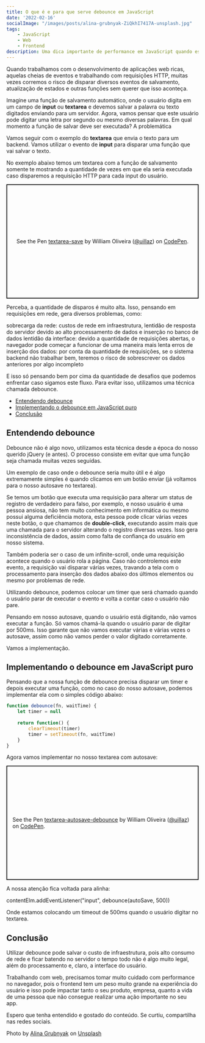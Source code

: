```yaml
---
title: O que é e para que serve debounce em JavaScript
date: '2022-02-16'
socialImage: "/images/posts/alina-grubnyak-ZiQkhI7417A-unsplash.jpg"
tags:
    - JavaScript
    - Web
    - Frontend
description: Uma dica importante de performance em JavaScript quando estamos trabalhando em aplicações web ricas ou as famosas SPAs. O debounce é muito útil e importante no universo JavaScript, por isso confira este texto e os exemplos até o final.
---
```


Quando trabalhamos com o desenvolvimento de aplicações web ricas, aquelas cheias de eventos e trabalhando com requisições HTTP, muitas vezes corremos o risco de disparar diversos eventos de salvamento, atualização de estados e outras funções sem querer que isso aconteça.

Imagine uma função de salvamento automático, onde o usuário digita em um campo de __input__ ou __textarea__ e devemos salvar a palavra ou texto digitados enviando para um servidor. Agora, vamos pensar que este usuário pode digitar uma letra por segundo ou mesmo diversas palavras. Em qual momento a função de salvar deve ser executada?
A problemática

Vamos seguir com o exemplo do __textarea__ que envia o texto para um backend. Vamos utilizar o evento de __input__ para disparar uma função que vai salvar o texto.

No exemplo abaixo temos um textarea com a função de salvamento somente te mostrando a quantidade de vezes em que ela seria executada caso disparemos a requisição HTTP para cada input do usuário.

<p class="codepen" data-height="300" data-default-tab="result" data-slug-hash="YzEEadZ" data-user="uillaz" style="height: 300px; box-sizing: border-box; display: flex; align-items: center; justify-content: center; border: 2px solid; margin: 1em 0; padding: 1em;">
  <span>See the Pen <a href="https://codepen.io/uillaz/pen/YzEEadZ">
  textarea-save</a> by William Oliveira (<a href="https://codepen.io/uillaz">@uillaz</a>)
  on <a href="https://codepen.io">CodePen</a>.</span>
</p>
<script async src="https://cpwebassets.codepen.io/assets/embed/ei.js"></script> 

Perceba, a quantidade de disparos é muito alta. Isso, pensando em requisições em rede, gera diversos problemas, como:

sobrecarga da rede: custos de rede em infraestrutura, lentidão de resposta do servidor devido ao alto processamento de dados e inserção no banco de dados
lentidão da interface: devido a quantidade de requisições abertas, o navegador pode começar a funcionar de uma maneira mais lenta
erros de inserção dos dados: por conta da quantidade de requisições, se o sistema backend não trabalhar bem, teremos o risco de sobrescrever os dados anteriores por algo incompleto

E isso só pensando bem por cima da quantidade de desafios que podemos enfrentar caso sigamos este fluxo. Para evitar isso, utilizamos uma técnica chamada debounce.


<!-- vscode-markdown-toc -->
* [Entendendo debounce](#Entendendodebounce)
* [Implementando o debounce em JavaScript puro](#ImplementandoodebounceemJavaScriptpuro)
* [Conclusão](#Concluso)

<!-- vscode-markdown-toc-config
	numbering=false
	autoSave=true
	/vscode-markdown-toc-config -->
<!-- /vscode-markdown-toc -->

## <a name='Entendendodebounce'></a>Entendendo debounce

Debounce não é algo novo, utilizamos esta técnica desde a época do nosso querido jQuery (e antes). O processo consiste em evitar que uma função seja chamada muitas vezes seguidas.

Um exemplo de caso onde o debounce seria muito útil e é algo extremamente simples é quando clicamos em um botão enviar (já voltamos para o nosso autosave no textarea).

Se temos um botão que executa uma requisição para alterar um status de registro de verdadeiro para falso, por exemplo, e nosso usuário é uma pessoa ansiosa, não tem muito conhecimento em informática ou mesmo possui alguma deficiência motora, esta pessoa pode clicar várias vezes neste botão, o que chamamos de __double-click__, executando assim mais que uma chamada para o servidor alterando o registro diversas vezes. Isso gera inconsistência de dados, assim como falta de confiança do usuário em nosso sistema.

Também poderia ser o caso de um infinite-scroll, onde uma requisição acontece quando o usuário rola a página. Caso não controlemos este evento, a requisição vai disparar várias vezes, travando a tela com o processamento para inserção dos dados abaixo dos últimos elementos ou mesmo por problemas de rede.

Utilizando debounce, podemos colocar um timer que será chamado quando o usuário parar de executar o evento e volta a contar caso o usuário não pare.

Pensando em nosso autosave, quando o usuário está digitando, não vamos executar a função. Só vamos chamá-la quando o usuário parar de digitar por 500ms. Isso garante que não vamos executar várias e várias vezes o autosave, assim como não vamos perder o valor digitado corretamente.

Vamos a implementação.

## <a name='ImplementandoodebounceemJavaScriptpuro'></a>Implementando o debounce em JavaScript puro

Pensando que a nossa função de debounce precisa disparar um timer e depois executar uma função, como no caso do nosso autosave, podemos implementar ela com o simples código abaixo:

```javascript
function debounce(fn, waitTime) {
	let timer = null
  
	return function() {
		clearTimeout(timer)
		timer = setTimeout(fn, waitTime)
	}
}
```

Agora vamos implementar no nosso textarea com autosave:

<p class="codepen" data-height="300" data-default-tab="result" data-slug-hash="MWOOGQK" data-user="uillaz" style="height: 300px; box-sizing: border-box; display: flex; align-items: center; justify-content: center; border: 2px solid; margin: 1em 0; padding: 1em;">
  <span>See the Pen <a href="https://codepen.io/uillaz/pen/MWOOGQK">
  textarea-autosave-debounce</a> by William Oliveira (<a href="https://codepen.io/uillaz">@uillaz</a>)
  on <a href="https://codepen.io">CodePen</a>.</span>
</p>
<script async src="https://cpwebassets.codepen.io/assets/embed/ei.js"></script>

A nossa atenção fica voltada para  alinha: 

contentElm.addEventListener("input", debounce(autoSave, 500))

Onde estamos colocando um timeout de 500ms quando o usuário digitar no textarea.

## <a name='Concluso'></a>Conclusão

Utilizar debounce pode salvar o custo de infraestrutura, pois alto consumo de rede e ficar batendo no servidor o tempo todo não é algo muito legal, além do processamento e, claro, a interface do usuário. 

Trabalhando com web, precisamos tomar muito cuidado com performance no navegador, pois o frontend tem um peso muito grande na experiência do usuário e isso pode impactar tanto o seu produto, empresa, quanto a vida de uma pessoa que não consegue realizar uma ação importante no seu app.

Espero que tenha entendido e gostado do conteúdo. Se curtiu, compartilha nas redes sociais. 

Photo by <a href="https://unsplash.com/@alinnnaaaa?utm_source=unsplash&utm_medium=referral&utm_content=creditCopyText">Alina Grubnyak</a> on <a href="https://unsplash.com/s/photos/network?utm_source=unsplash&utm_medium=referral&utm_content=creditCopyText">Unsplash</a>
